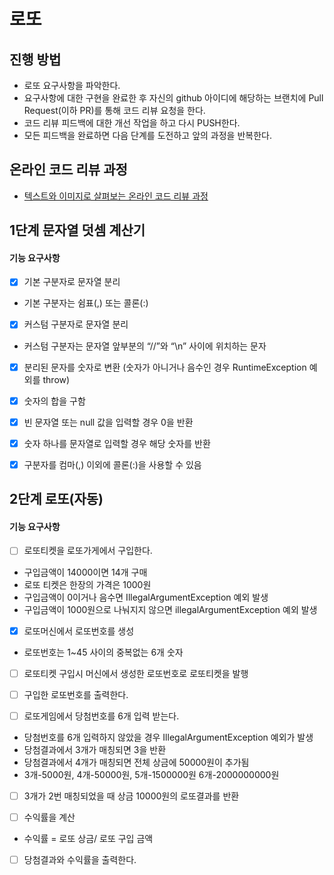 # 로또
## 진행 방법
* 로또 요구사항을 파악한다.
* 요구사항에 대한 구현을 완료한 후 자신의 github 아이디에 해당하는 브랜치에 Pull Request(이하 PR)를 통해 코드 리뷰 요청을 한다.
* 코드 리뷰 피드백에 대한 개선 작업을 하고 다시 PUSH한다.
* 모든 피드백을 완료하면 다음 단계를 도전하고 앞의 과정을 반복한다.

## 온라인 코드 리뷰 과정
* [텍스트와 이미지로 살펴보는 온라인 코드 리뷰 과정](https://github.com/next-step/nextstep-docs/tree/master/codereview)



## 1단계 문자열 덧셈 계산기
#### 기능 요구사항

- [X] 기본 구분자로 문자열 분리
* 기본 구분자는 쉼표(,) 또는 콜론(:)

- [X] 커스텀 구분자로 문자열 분리
* 커스텀 구분자는 문자열 앞부분의 “//”와 “\n” 사이에 위치하는 문자

- [X] 분리된 문자를 숫자로 변환 (숫자가 아니거나 음수인 경우 RuntimeException 예외를 throw)
- [X] 숫자의 합을 구함

- [X] 빈 문자열 또는 null 값을 입력할 경우 0을 반환
- [X] 숫자 하나를 문자열로 입력할 경우 해당 숫자를 반환
- [X] 구분자를 컴마(,) 이외에 콜론(:)을 사용할 수 있음


## 2단계 로또(자동)
#### 기능 요구사항

- [ ] 로또티켓을 로또가게에서 구입한다.
* 구입금액이 14000이면 14개 구매
* 로또 티켓은 한장의 가격은 1000원
* 구입금액이 0이거나 음수면 IllegalArgumentException 예외 발생
* 구입금액이 1000원으로 나눠지지 않으면 illegalArgumentException 예외 발생

- [X] 로또머신에서 로또번호를 생성
* 로또번호는 1~45 사이의 중복없는 6개 숫자

- [ ] 로또티켓 구입시 머신에서 생성한 로또번호로 로또티켓을 발행
- [ ] 구입한 로또번호를 출력한다.

- [ ] 로또게임에서 당첨번호를 6개 입력 받는다.
* 당첨번호를 6개 입력하지 않았을 경우 IllegalArgumentException 예외가 발생
* 당첨결과에서 3개가 매칭되면 3을 반환
* 당첨결과에서 4개가 매칭되면 전체 상금에 50000원이 추가됨
* 3개-5000원, 4개-50000원, 5개-1500000원 6개-2000000000원

- [ ] 3개가 2번 매칭되었을 때 상금 10000원의 로또결과를 반환
 
- [ ] 수익률을 계산
* 수익률 = 로또 상금/ 로또 구입 금액
- [ ] 당첨결과와 수익률을 출력한다.
